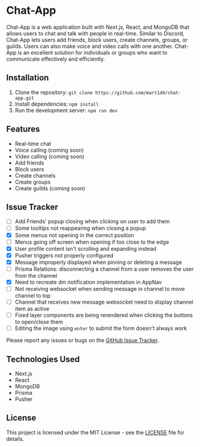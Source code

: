# Chat-App

Chat-App is a web application built with Next.js, React, and MongoDB that allows users to chat and talk with people in real-time. Similar to Discord, Chat-App lets users add friends, block users, create channels, groups, or guilds. Users can also make voice and video calls with one another. Chat-App is an excellent solution for individuals or groups who want to communicate effectively and efficiently.

## Installation

1. Clone the repository: `git clone https://github.com/mart1d4/chat-app.git`
2. Install dependencies: `npm install`
3. Run the development server: `npm run dev`

## Features

-   Real-time chat
-   Voice calling (coming soon)
-   Video calling (coming soon)
-   Add friends
-   Block users
-   Create channels
-   Create groups
-   Create guilds (coming soon)

## Issue Tracker

-   [ ] Add Friends' popup closing when clicking on user to add them
-   [ ] Some tooltips not reappearing when closing a popup
-   [x] Some menus not opening in the correct position
-   [ ] Menus going off screen when opening if too close to the edge
-   [x] User profile content isn't scrolling and expanding instead
-   [x] Pusher triggers not properly configured
-   [x] Message improperly displayed when pinning or deleting a message
-   [ ] Prisma Relations: disconnecting a channel from a user removes the user from the channel
-   [x] Need to recreate dm notification implementation in AppNav
-   [ ] Not receiving websocket when sending message in channel to move channel to top
-   [ ] Channel that receives new message websocket need to display channel item as active
-   [ ] Fixed layer components are being rerendered when clicking the buttons to open/close them
-   [ ] Editing the image using `enter` to submit the form doesn't always work

Please report any issues or bugs on the [GitHub Issue Tracker](https://github.com/mart1d4/chat-app/issues).

## Technologies Used

-   Next.js
-   React
-   MongoDB
-   Prisma
-   Pusher

## License

This project is licensed under the MIT License - see the [LICENSE](LICENSE) file for details.
